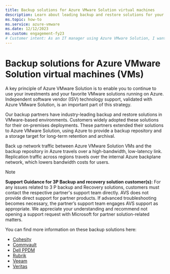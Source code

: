```yaml
---
title: Backup solutions for Azure VMware Solution virtual machines
description: Learn about leading backup and restore solutions for your Azure VMware Solution virtual machines.
ms.topic: how-to
ms.service: azure-vmware
ms.date: 12/12/2023
ms.custom: engagement-fy23
# Customer intent: As an IT manager using Azure VMware Solution, I want to explore backup and restore options for my virtual machines, so that I can ensure data protection and recovery in my cloud environment.
---
```


# Backup solutions for Azure VMware Solution virtual machines (VMs)

A key principle of Azure VMware Solution is to enable you to continue to use your investments and your favorite VMware solutions running on Azure. Independent software vendor (ISV) technology support, validated with Azure VMware Solution, is an important part of this strategy. 

Our backup partners have industry-leading backup and restore solutions in VMware-based environments. Customers widely adopted these solutions for their on-premises deployments. These partners extended their solutions to Azure VMware Solution, using Azure to provide a backup repository and a storage target for long-term retention and archival.

Back up network traffic between Azure VMware Solution VMs and the backup repository in Azure travels over a high-bandwidth, low-latency link. Replication traffic across regions travels over the internal Azure backplane network, which lowers bandwidth costs for users.

>[!NOTE]
>**Support Guidance for 3P Backup and recovery solution customer(s):**
>For any issues related to 3 P backup and Recovery solutions, customers must contact the respective partner's support team directly. AVS does not provide direct support for partner products. If advanced troubleshooting becomes necessary, the partner’s support team engages AVS support as appropriate. We appreciate your understanding and recommend not opening a support request with Microsoft for partner solution-related matters.


You can find more information on these backup solutions here:
- [Cohesity](https://www.cohesity.com/blogs/expanding-cohesitys-support-for-microsofts-ecosystem-azure-stack-and-azure-vmware-solution/)
- [Commvault](https://documentation.commvault.com/v11/essential/azure_vmware_solution.html)
- [Dell PPDM](https://www.dell.com/support/manuals/en-us/enterprise-copy-data-management/pp-dm_19.11_virtual_machines_ug/azure-vmware-solution-avs-on-microsoft-azure?guid=guid-600e65ba-95f3-4d7c-b8bb-4950abf2f9ad&lang=en-us/)
- [Rubrik](https://www.rubrik.com/en/products/cloud-data-management)
- [Veeam](https://www.veeam.com/kb4012)
- [Veritas](https://vrt.as/nb4avs)
